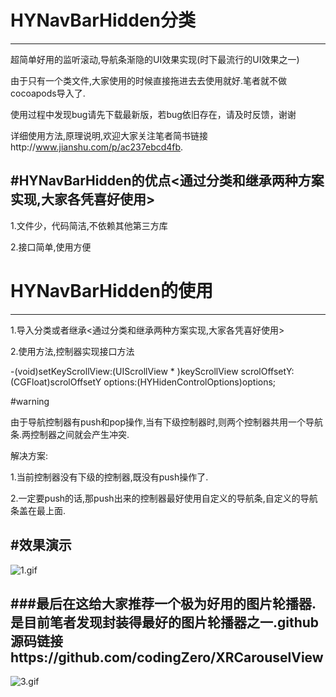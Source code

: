# HYNavBarHidden分类
---

超简单好用的监听滚动,导航条渐隐的UI效果实现(时下最流行的UI效果之一)

由于只有一个类文件,大家使用的时候直接拖进去去使用就好.笔者就不做cocoapods导入了.

使用过程中发现bug请先下载最新版，若bug依旧存在，请及时反馈，谢谢

详细使用方法,原理说明,欢迎大家关注笔者简书链接http://www.jianshu.com/p/ac237ebcd4fb.

#HYNavBarHidden的优点<通过分类和继承两种方案实现,大家各凭喜好使用>
---
1.文件少，代码简洁,不依赖其他第三方库

2.接口简单,使用方便

# HYNavBarHidden的使用
---
1.导入分类或者继承<通过分类和继承两种方案实现,大家各凭喜好使用>


2.使用方法,控制器实现接口方法


   -(void)setKeyScrollView:(UIScrollView * )keyScrollView scrolOffsetY:(CGFloat)scrolOffsetY options:(HYHidenControlOptions)options;

#warning 

由于导航控制器有push和pop操作,当有下级控制器时,则两个控制器共用一个导航条.两控制器之间就会产生冲突.

解决方案:

1.当前控制器没有下级的控制器,既没有push操作了.


2.一定要push的话,那push出来的控制器最好使用自定义的导航条,自定义的导航条盖在最上面.

#效果演示
---
![1.gif](http://upload-images.jianshu.io/upload_images/1338042-b49f8c85cef44460.gif?imageMogr2/auto-orient/strip)

###最后在这给大家推荐一个极为好用的图片轮播器.是目前笔者发现封装得最好的图片轮播器之一.github源码链接https://github.com/codingZero/XRCarouselView
---
![3.gif](http://upload-images.jianshu.io/upload_images/1338042-3c3b404123db6f3b.gif?imageMogr2/auto-orient/strip)



